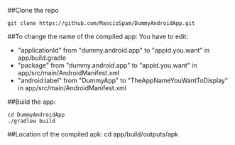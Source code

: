 ##Clone the repo

    git clone https://github.com/MascioSpam/DummyAndroidApp.git

##To change the name of the compiled app:
You have to edit:
<ul>
<li>"applicationId"  from "dummy.android.app" to "appid.you.want" in app/build.gradle</li>
<li>"package" from "dummy.android.app" to "appid.you.want" in app/src/main/AndroidManifest.xml</li>
<li>"android:label" from "DummyApp" to "TheAppNameYouWantToDisplay" in app/src/main/AndroidManifest.xml</li>
</ul>

##Build the app:

    cd DummyAndroidApp
    ./gradlew build

##Location of the compiled apk:
    cd app/build/outputs/apk
